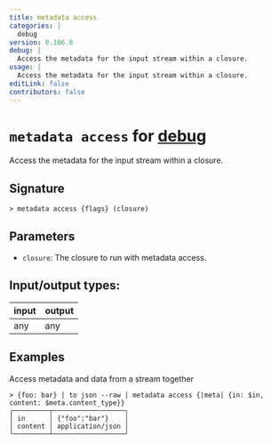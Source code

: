 ```yaml
---
title: metadata access
categories: |
  debug
version: 0.106.0
debug: |
  Access the metadata for the input stream within a closure.
usage: |
  Access the metadata for the input stream within a closure.
editLink: false
contributors: false
---
```

<!-- This file is automatically generated. Please edit the command in https://github.com/nushell/nushell instead. -->

# `metadata access` for [debug](/commands/categories/debug.md)

<div class='command-title'>Access the metadata for the input stream within a closure.</div>

## Signature

```> metadata access {flags} (closure)```

## Parameters

 -  `closure`: The closure to run with metadata access.


## Input/output types:

| input | output |
| ----- | ------ |
| any   | any    |
## Examples

Access metadata and data from a stream together
```nu
> {foo: bar} | to json --raw | metadata access {|meta| {in: $in, content: $meta.content_type}}
╭─────────┬──────────────────╮
│ in      │ {"foo":"bar"}    │
│ content │ application/json │
╰─────────┴──────────────────╯
```
